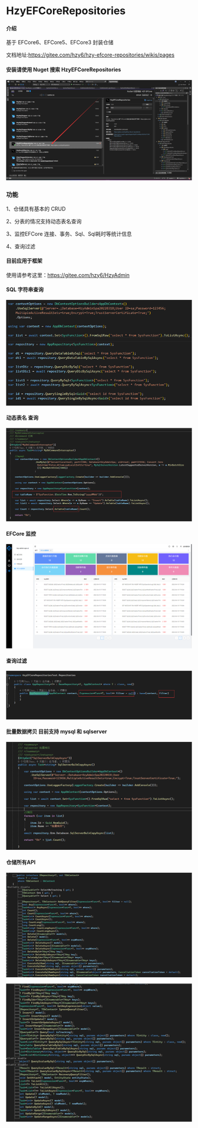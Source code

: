 # HzyEFCoreRepositories

#### 介绍
基于 EFCore6、EFCore5、EFCore3 封装仓储

文档地址:https://gitee.com/hzy6/hzy-efcore-repositories/wikis/pages

#### 安装请使用 Nuget 搜索 HzyEFCoreRepositories
![输入图片说明](doc/image3.png)

### 功能
1、仓储具有基本的 CRUD

2、分表的情况支持动态表名查询

3、监控EFCore 连接、事务、Sql、Sql耗时等统计信息

4、查询过滤

#### 目前应用于框架

使用请参考这里：https://gitee.com/hzy6/HzyAdmin

#### SQL 字符串查询

![输入图片说明](doc/image2.png)

#### 动态表名 查询

![输入图片说明](doc/%E5%8A%A8%E6%80%81%E8%A1%A8%E5%90%8D.png)

#### EFCore 监控

![输入图片说明](doc/efcore%20%E7%9B%91%E6%8E%A7%E5%8F%B0.png)

#### 查询过滤

![输入图片说明](doc/%E6%9F%A5%E8%AF%A2%E8%BF%87%E6%BB%A4.png)

#### 批量数据拷贝 目前支持 mysql 和 sqlserver

![输入图片说明](doc/%E6%89%B9%E9%87%8F%E6%95%B0%E6%8D%AE%E6%8B%B7%E8%B4%9D.png)

#### 仓储所有API

![输入图片说明](doc/image.png)

![输入图片说明](doc/image1.png)
